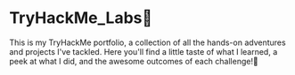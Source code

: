 # TryHackMe_Labs👾
This is my TryHackMe portfolio, a collection of all the hands-on adventures and projects I've tackled. Here you'll find a little taste of what I learned, a peek at what I did, and the awesome outcomes of each challenge!🎯
